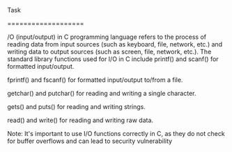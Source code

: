 Task

===================

/O (input/output) in C programming language refers to the process of reading data from input sources (such as keyboard, file, network, etc.) and writing data to output sources (such as screen, file, network, etc.). The standard library functions used for I/O in C include
printf() and scanf() for formatted input/output.

fprintf() and fscanf() for formatted input/output to/from a file.

getchar() and putchar() for reading and writing a single character.

gets() and puts() for reading and writing strings.

read() and write() for reading and writing raw data.

Note: It's important to use I/O functions correctly in C, as they do not check for buffer overflows and can lead to security vulnerability
